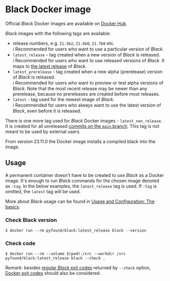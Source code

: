 # Black Docker image

Official _Black_ Docker images are available on
[Docker Hub](https://hub.docker.com/r/pyfound/black).

_Black_ images with the following tags are available:

- release numbers, e.g. `21.5b2`, `21.6b0`, `21.7b0` etc.\
  ℹ Recommended for users who want to use a particular version of _Black_.
- `latest_release` - tag created when a new version of _Black_ is released.\
  ℹ Recommended for users who want to use released versions of _Black_. It maps to
  [the latest release](https://github.com/psf/black/releases/latest) of _Black_.
- `latest_prerelease` - tag created when a new alpha (prerelease) version of _Black_ is
  released.\
  ℹ Recommended for users who want to preview or test alpha versions of _Black_. Note
  that the most recent release may be newer than any prerelease, because no prereleases
  are created before most releases.
- `latest` - tag used for the newest image of _Black_.\
  ℹ Recommended for users who always want to use the latest version of _Black_, even
  before it is released.

There is one more tag used for _Black_ Docker images - `latest_non_release`. It is
created for all unreleased
[commits on the `main` branch](https://github.com/psf/black/commits/main). This tag is
not meant to be used by external users.

From version 23.11.0 the Docker image installs a compiled black into the image.

## Usage

A permanent container doesn't have to be created to use _Black_ as a Docker image. It's
enough to run _Black_ commands for the chosen image denoted as `:tag`. In the below
examples, the `latest_release` tag is used. If `:tag` is omitted, the `latest` tag will
be used.

More about _Black_ usage can be found in
[Usage and Configuration: The basics](./the_basics.md).

### Check Black version

```console
$ docker run --rm pyfound/black:latest_release black --version
```

### Check code

```console
$ docker run --rm --volume $(pwd):/src --workdir /src pyfound/black:latest_release black --check .
```

_Remark_: besides [regular _Black_ exit codes](./the_basics.md) returned by `--check`
option, [Docker exit codes](https://docs.docker.com/engine/reference/run/#exit-status)
should also be considered.
                